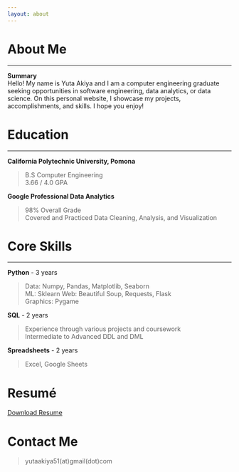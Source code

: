 ```yaml
---
layout: about 
---
```


# About Me
---
**Summary**  
Hello! My name is Yuta Akiya and I am a computer engineering graduate seeking opportunities in software engineering, data analytics, or data science. 
On this personal website, I showcase my projects, accomplishments, and skills. I hope you enjoy!  


# Education
---
**California Polytechnic University, Pomona**
> B.S Computer Engineering  
> 3.66 / 4.0 GPA  


**Google Professional Data Analytics**
> 98% Overall Grade  
> Covered and Practiced Data Cleaning, Analysis, and Visualization


# Core Skills  
---
**Python** - 3 years
> Data: Numpy, Pandas, Matplotlib, Seaborn  
> ML: Sklearn
> Web: Beautiful Soup, Requests, Flask  
> Graphics: Pygame


**SQL**  - 2 years
> Experience through various projects and coursework  
> Intermediate to Advanced DDL and DML


**Spreadsheets** - 2 years
> Excel, Google Sheets


# Resumé
<a href="" download>Download Resume</a>

# Contact Me 
> yutaakiya51(at)gmail(dot)com
